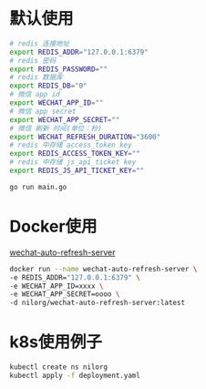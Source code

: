 # 默认使用

```bash
# redis 连接地址
export REDIS_ADDR="127.0.0.1:6379"
# redis 密码
export REDIS_PASSWORD=""
# redis 数据库
export REDIS_DB="0"
# 微信 app id
export WECHAT_APP_ID=""
# 微信 app secret
export WECHAT_APP_SECRET=""
# 微信 刷新 时间(单位：秒)
export WECHAT_REFRESH_DURATION="3600"
# redis 中存储 access_token key
export REDIS_ACCESS_TOKEN_KEY=""
# redis 中存储 js_api_ticket key
export REDIS_JS_API_TICKET_KEY=""

go run main.go
```

# Docker使用

[wechat-auto-refresh-server](https://hub.docker.com/r/nilorg/wechat-auto-refresh-server)

```bash
docker run --name wechat-auto-refresh-server \
-e REDIS_ADDR="127.0.0.1:6379" \
-e WECHAT_APP_ID=xxxx \
-e WECHAT_APP_SECRET=oooo \
-d nilorg/wechat-auto-refresh-server:latest
```

# k8s使用例子

```bash
kubectl create ns nilorg
kubectl apply -f deployment.yaml
```